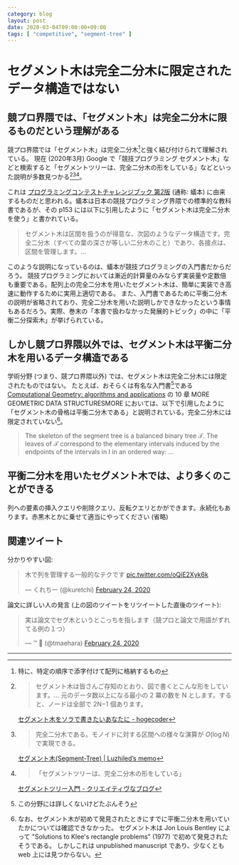 ```yaml
---
category: blog
layout: post
date: 2020-03-04T09:00:00+09:00
tags: [ "competitive", "segment-tree" ]
---
```


# セグメント木は完全二分木に限定されたデータ構造ではない


## 競プロ界隈では、「セグメント木」は完全二分木に限るものだという理解がある

競プロ界隈では「セグメント木」は完全二分木[^array]と強く結び付けられて理解されている。
現在 (2020年3月) Google で「競技プログラミング セグメント木」などと検索すると「セグメントツリーは、完全二分木の形をしている」などといった説明が多数見つかる[^tsutaj][^ei1333][^furuya]。

これは [プログラミングコンテストチャレンジブック 第2版](https://www.amazon.co.jp/dp/B00CY9256C) (通称: 蟻本) に由来するものだと思われる。蟻本は日本の競技プログラミング界隈での標準的な教科書であるが、その p153 には以下に引用したように「セグメント木は完全二分木を使う」と書かれている。

>   セグメント木は区間を扱うのが得意な、次図のようなデータ構造です。完全二分木（すべての葉の深さが等しい二分木のこと）であり、各接点は、区間を管理します。…

このような説明になっているのは、蟻本が競技プログラミングの入門書だからだろう。
競技プログラミングにおいては漸近的計算量のみならず実装量や定数倍も重要である。配列上の完全二分木を用いたセグメント木は、簡単に実装でき高速に動作するために実用上適切である。
また、入門書であるために平衡二分木の説明が省略されており、完全二分木を用いた説明しかできなかったという事情もあるだろう。実際、巻末の「本書で扱わなかった発展的トピック」の中に「平衡二分探索木」が挙げられている。


## しかし競プロ界隈以外では、セグメント木は平衡二分木を用いるデータ構造である

学術分野 (つまり、競プロ界隈以外) では、セグメント木は完全二分木には限定されたものではない。
たとえば、おそらくは有名な入門書[^famous]である [Computational Geometry: algorithms and applications](https://link.springer.com/book/10.1007/978-3-662-03427-9) の $10$ 章 MORE GEOMETRIC DATA STRUCTURESMORE においては、以下で引用したように「セグメント木の骨格は平衡二分木である」と説明されている。完全二分木には限定されていない[^origin]。

>   The skeleton of the segment tree is a balanced binary tree $\mathcal{T}$. The leaves of $\mathcal{T}$ correspond to the elementary intervals induced by the endpoints of the intervals in I in an ordered way: …


## 平衡二分木を用いたセグメント木では、より多くのことができる

列への要素の挿入クエリや削除クエリ、反転クエリとかができます。永続化もあります。赤黒木とかに乗せて適当にやってください (省略)


## 関連ツイート

分かりやすい図:

<blockquote class="twitter-tweet"><p lang="ja" dir="ltr">木で列を管理する一般的なテクです <a href="https://t.co/oQiE2Xyk6k">pic.twitter.com/oQiE2Xyk6k</a></p>&mdash; くれちー (@kuretchi) <a href="https://twitter.com/kuretchi/status/1231816561318457344?ref_src=twsrc%5Etfw">February 24, 2020</a></blockquote> <script async src="https://platform.twitter.com/widgets.js" charset="utf-8"></script>

論文に詳しい人の発言 (上の図のツイートをリツイートした直後のツイート):

<blockquote class="twitter-tweet" data-partner="tweetdeck"><p lang="ja" dir="ltr">実は論文でセグ木というとこっちを指します（競プロと論文で用語がずれてる例の１つ）</p>&mdash; ™ 🔰 (@tmaehara) <a href="https://twitter.com/tmaehara/status/1232011335669432320?ref_src=twsrc%5Etfw">February 24, 2020</a></blockquote>
<script async src="https://platform.twitter.com/widgets.js" charset="utf-8"></script>

---

[^array]: 特に、特定の順序で添字付けて配列に格納するもの

[^furuya]:
    >   「セグメントツリーは、完全二分木の形をしている」

    [セグメントツリー入門 - クリエイティヴなブログ](https://www.creativ.xyz/segment-tree-entrance-999/)

[^tsutaj]:
    >   セグメント木は皆さんご存知のとおり、図で書くとこんな形をしています。… 元のデータ数以上になる最小の 2 冪の数を N とします。すると、ノードは全部で 2N−1 個あります。

    [セグメント木をソラで書きたいあなたに - hogecoder](http://tsutaj.hatenablog.com/entry/2017/03/29/204841)

[^ei1333]:
    >   完全二分木である。モノイドに対する区間への様々な演算が $O(\log N)$ で実現できる。

    [セグメント木(Segment-Tree) \| Luzhiled’s memo](https://ei1333.github.io/luzhiled/snippets/structure/segment-tree.html)

[^famous]: この分野には詳しくないけどたぶんそう

[^origin]:
    なお、セグメント木が初めて発見されたときにすでに平衡二分木を用いていたかについては確認できなかった。
    セグメント木は Jon Louis Bentley によって "Solutions to Klee's rectangle problems" (1977) で初めて発見されたそうである[^discovered]。
    しかしこれは unpublished manuscript であり、少なくとも web 上には見つからない。

[^discovered]:
    "Computational Geometry: algorithms and applications" に次のようにある。
    > The segment tree was discovered by Bentley [33].
